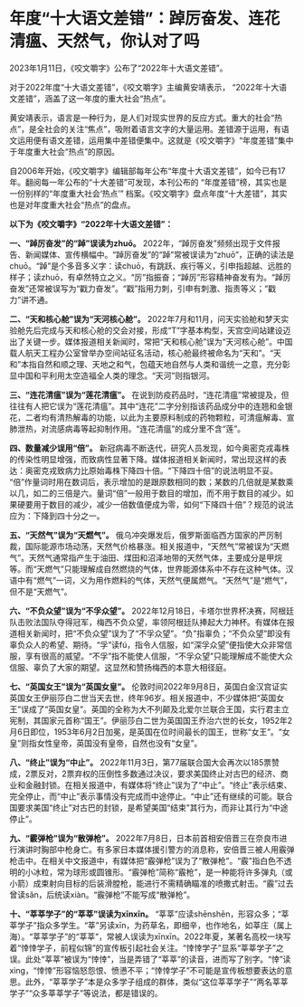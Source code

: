 # 年度“十大语文差错”：踔厉奋发、连花清瘟、天然气，你认对了吗

2023年1月11日，《咬文嚼字》公布了“2022年十大语文差错”。

对于2022年度“十大语文差错”，《咬文嚼字》主编黄安靖表示， “2022年十大语文差错”，涵盖了这一年度的重大社会“热点”。

黄安靖表示，语言是一种行为，是人们对现实世界的反应方式。重大的社会“热点”，是全社会的关注“焦点”，吸附着语言文字的大量运用。差错源于运用，有语文运用便有语文差错，运用集中差错便集中。这就是《咬文嚼字》“年度差错”集中于年度重大社会“热点”的原因。

自2006年开始，《咬文嚼字》编辑部每年公布“年度十大语文差错”，如今已有17年。翻阅每一年公布的“十大差错”可发现，本刊公布的
“年度差错”榜，其实也是一份别样的“年度重大社会‘热点’” 档案。《咬文嚼字》盘点年度“十大差错”，其实也是对年度重大社会“热点”的盘点。

**以下为《咬文嚼字》“2022年十大语文差错”：**

**一、“踔厉奋发”的“踔”误读为zhuō。**
2022年，“踔厉奋发”频频出现于文件报告、新闻媒体、宣传横幅中。“踔厉奋发”的“踔”常被误读为“zhuō”，正确的读法是chuō。“踔”是个多音多义字：读chuō，有跳跃、疾行等义，引申指超越、远胜的样子；读zhuō，有卓然特立之义。“厉”指振奋；“踔厉”形容精神奋发有为。“踔厉奋发”还常被误写为“戳力奋发”。“戳”指用力刺，引申有刺激、指责等义；“戳力”讲不通。

**二、“天和核心舱”误为“天河核心舱”。**
2022年7月和11月，问天实验舱和梦天实验舱先后完成与天和核心舱的交会对接，形成“T”字基本构型，天宫空间站建设迈出了关键一步。媒体报道相关新闻时，常把“天和核心舱”误为“天河核心舱”。中国载人航天工程办公室曾举办空间站征名活动，核心舱最终被命名为“天和”。“天和”本指自然和顺之理、天地之和气，包蕴天地自然与人类和谐统一之意，充分彰显中国和平利用太空造福全人类的理念。“天河”则指银河。

**三、“连花清瘟”误为“莲花清瘟”。**
在说到防疫药品时，“连花清瘟”常被提及，但往往有人把它误为“莲花清瘟”。其中“连花”二字分别指该药品成分中的连翘和金银花，二者均有清热解毒的功能，以此为主要原料制成的药物颗粒，可清瘟解毒、宣肺泄热，对流感病毒等起抑制作用。“连花清瘟”的成分里不含“莲”。

**四、数量减少误用“倍”。**
新冠病毒不断迭代，研究人员发现，如今奥密克戎毒株的传染性明显增强，而致病性显著下降。媒体报道相关新闻时，常出现这样的表达：奥密克戎致病力比原始毒株下降四十倍。“下降四十倍”的说法明显不妥。
“倍”作量词时用在数词后，表示增加的是跟原数相同的数；某数的几倍就是某数乘以几，如二的三倍是六。量词“倍”一般用于数目的增加，而不用于数目的减少。如果硬要用于数目的减少，减少一倍数值便成为零，如何“下降四十倍”？规范的说法应为：下降到四十分之一。

**五、“天然气”误为“天燃气”。**
俄乌冲突爆发后，俄罗斯面临西方国家的严厉制裁，国际能源市场动荡，天然气价格暴涨。相关报道中，“天然气”常被误为“天燃气”。天然气通常指产生于油田、煤田和沼泽地带的天然气体，主要成分是甲烷等。而“天燃气”只能理解成自然燃烧的气体，世界能源体系中不存在这种气体。汉语中有“燃气”一词，义为用作燃料的气体，天然气便属燃气。“天然气”是“燃气”，但不是“天燃气”。

**六、“不负众望”误为“不孚众望”。**
2022年12月18日，卡塔尔世界杯决赛，阿根廷队击败法国队夺得冠军，梅西不负众望，率领阿根廷队捧起大力神杯。有媒体在报道相关新闻时，把“不负众望”误为了“不孚众望”。“负”指辜负；“不负众望”即没有辜负众人的希望、期待。“孚”读fú，指令人信服，如“深孚众望”便指使大众非常信服，享有很高的威望。“不孚”指不能使人信服，“不孚众望”只能理解成不能使大众信服、辜负了大家的期望。这显然和赞扬梅西的本意大相径庭。

**七、“英国女王”误为“英国女皇”。**
伦敦时间2022年9月8日，英国白金汉宫证实英国女王伊丽莎白二世当天去世，终年96岁。相关报道中，不少媒体把“英国女王”误成了“英国女皇”。英国的全称为大不列颠及北爱尔兰联合王国，实行君主立宪制，其国家元首称“国王”。伊丽莎白二世为英国国王乔治六世的长女，1952年2月6日即位，1953年6月2日加冕，是英国在位时间最长的国王，世称“女王”。“女皇”则指女性皇帝，英国没有皇帝，自然也没有“女皇”。

**八、“终止”误为“中止”。**
2022年11月3日，第77届联合国大会再次以185票赞成，2票反对，2票弃权的压倒性多数通过决议，要求美国终止对古巴的经济、商业和金融封锁。在相关报道中，有媒体将“终止”误为了“中止”。“终止”表示结束、完全停止，而“中止”表示事情没有完成而中途停止。“中止”还有继续的可能。联合国要求美国“终止”对古巴的封锁，是希望美国“结束”其行为，而非让其行为“中途停止”。

**九、“霰弹枪”误为“散弹枪”。**
2022年7月8日，日本前首相安倍晋三在奈良市进行演讲时胸部中枪身亡。有多家日本媒体援引警方的消息称，安倍晋三被人用霰弹枪击中。在相关中文报道中，有媒体把“霰弹枪”误为了“散弹枪”。“霰”指白色不透明的小冰粒，常为球形或圆锥形。“霰弹枪”简称“霰枪”，是一种能将许多弹丸（或小箭）成束射向目标的后装滑膛枪，能进行不需精确瞄准的喷撒式射击。“霰”过去曾读sǎn，后统读xiàn。“霰弹枪”不能写成“散弹枪”。

**十、“莘莘学子”的“莘莘”误读为xīnxīn。**
“莘莘”应读shēnshēn，形容众多；“莘莘学子”指众多学生。“莘”另读xīn，为药草名，即细辛，也作地名，如莘庄（属上海）。“莘莘学子”的“莘莘”，常被人误读为xīnxīn。2022年夏，某著名高校一块写着“悻悻学子，前程似锦”的宣传板引起社会关注。“悻悻学子”显系“莘莘学子”之误。此处“莘莘”被误为“悻悻”，当是弄错了“莘莘”的读音，进而写了别字。“悻”读xìnɡ，“悻悻”形容恼怒怨恨、愤懑不平；“悻悻学子”不可能是宣传板想要表达的意思。此外，“莘莘学子”本是众多学子组成的群体，类似“这位莘莘学子”“两名莘莘学子”“众多莘莘学子”等说法，都是错误的。

